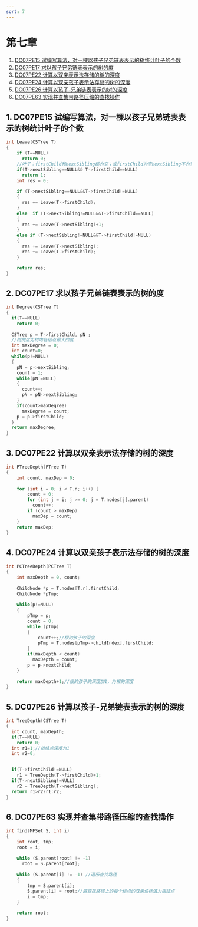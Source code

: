 ```yaml
---
sort: 7
---
```

# 第七章
1. [ DC07PE15 试编写算法，对一棵以孩子兄弟链表表示的树统计叶子的个数](#DC07PE15)
2. [ DC07PE17 求以孩子兄弟链表表示的树的度](#DC07PE17)
3. [ DC07PE22 计算以双亲表示法存储的树的深度](#DC07PE22)
4. [ DC07PE24 计算以双亲孩子表示法存储的树的深度](#DC07PE24)
5. [ DC07PE26 计算以孩子-兄弟链表表示的树的深度](#DC07PE26-)
6. [ DC07PE63 实现并查集带路径压缩的查找操作](#DC07PE63)

##  1. <a name='DC07PE15'></a> DC07PE15 试编写算法，对一棵以孩子兄弟链表表示的树统计叶子的个数 
```C
int Leave(CSTree T) 
{   
    if (T==NULL)
      return 0;
    //叶子：firstChild和nextSibling都为空；或firstChild为空nextSibling不为空。
    if(T->nextSibling==NULL&& T->firstChild==NULL)
      return 1;
    int res = 0; 
    
    if (T->nextSibling==NULL&&T->firstChild!=NULL) 
    {
      res += Leave(T->firstChild);
    }
    else  if (T->nextSibling!=NULL&&T->firstChild==NULL) 
    {
      res += Leave(T->nextSibling)+1;   
    }
    else if (T->nextSibling!=NULL&&T->firstChild!=NULL)
    {
      res += Leave(T->nextSibling);   
      res += Leave(T->firstChild);
    }

    return res;
}
```
##  2. <a name='DC07PE17'></a> DC07PE17 求以孩子兄弟链表表示的树的度 
```C
int Degree(CSTree T) 
{  
  if(T==NULL)
    return 0;
  
  CSTree p = T->firstChild, pN ;
  //树的度为树内各结点最大的度
  int maxDegree = 0;
  int count=0;
  while(p!=NULL)
  {
    pN = p->nextSibling;
    count = 1;
    while(pN!=NULL)
    {
      count++;
      pN = pN->nextSibling;
    }
    if(count>maxDegree)
      maxDegree = count;
    p = p->firstChild;
  }
  return maxDegree;
}
```
##  3. <a name='DC07PE22'></a> DC07PE22 计算以双亲表示法存储的树的深度
```C
int PTreeDepth(PTree T)
{
    int count, maxDep = 0;
    
    for (int i = 0; i < T.n; i++) { 
        count = 0;
        for (int j = i; j >= 0; j = T.nodes[j].parent) 
          count++; 
        if (count > maxDep) 
          maxDep = count;
    }
    return maxDep;
}
```
##  4. <a name='DC07PE24'></a> DC07PE24 计算以双亲孩子表示法存储的树的深度 
```C
int PCTreeDepth(PCTree T) 
{
    int maxDepth = 0, count;
    
    ChildNode *p = T.nodes[T.r].firstChild;
    ChildNode *pTmp;
    
    while(p!=NULL) 
    {
        pTmp = p;
        count = 0;
        while (pTmp) 
        {
            count++;//根的孩子的深度
            pTmp = T.nodes[pTmp->childIndex].firstChild;
        }
        if(maxDepth < count) 
          maxDepth = count;
        p = p->nextChild;
    }
    
    return maxDepth+1;//根的孩子的深度加1，为根的深度
}
```
##  5. <a name='DC07PE26-'></a> DC07PE26 计算以孩子-兄弟链表表示的树的深度 
```C
int TreeDepth(CSTree T)
{   
  int count, maxDepth;
  if(T==NULL)
    return 0;
  int r1=1;//根结点深度为1
  int r2=0;

  
  if(T->firstChild!=NULL)
    r1 = TreeDepth(T->firstChild)+1;
  if(T->nextSibling!=NULL)
    r2 = TreeDepth(T->nextSibling);
  return r1>r2?r1:r2;
}
```
##  6. <a name='DC07PE63'></a> DC07PE63 实现并查集带路径压缩的查找操作 
```C
int find(MFSet S, int i) 
{
    int root, tmp;
    root = i;
    
    while (S.parent[root] != -1) 
      root = S.parent[root];
    
    while (S.parent[i] != -1) //遍历查找路径
    {    
        tmp = S.parent[i];  
        S.parent[i] = root;//置查找路径上的每个结点的双亲位标值为根结点
        i = tmp;
    }  
    
    return root;
}
```
